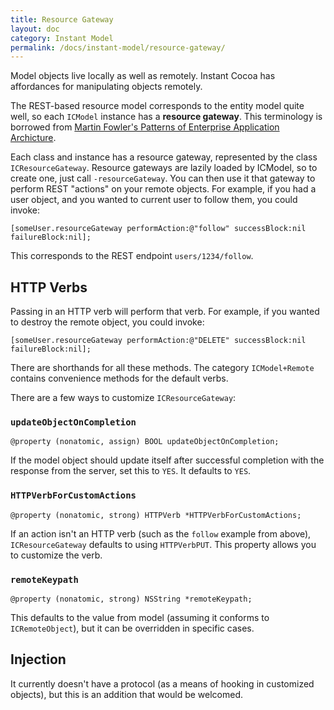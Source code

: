 ```yaml
---
title: Resource Gateway
layout: doc
category: Instant Model
permalink: /docs/instant-model/resource-gateway/
---
```


Model objects live locally as well as remotely. Instant Cocoa has affordances for manipulating objects remotely.

The REST-based resource model corresponds to the entity model quite well, so each `ICModel` instance has a **resource gateway**. This terminology is borrowed from [Martin Fowler's Patterns of Enterprise Application Archicture](http://martinfowler.com/books/eaa.html).

Each class and instance has a resource gateway, represented by the class `ICResourceGateway`. Resource gateways are lazily loaded by ICModel, so to create one, just call `-resourceGateway`. You can then use it that gateway to perform REST "actions" on your remote objects. For example, if you had a user object, and you wanted to current user to follow them, you could invoke:

	[someUser.resourceGateway performAction:@"follow" successBlock:nil failureBlock:nil];

This corresponds to the REST endpoint `users/1234/follow`.

## HTTP Verbs

Passing in an HTTP verb will perform that verb. For example, if you wanted to destroy the remote object, you could invoke:

	[someUser.resourceGateway performAction:@"DELETE" successBlock:nil failureBlock:nil];

There are shorthands for all these methods. The category `ICModel+Remote` contains convenience methods for the default verbs.

There are a few ways to customize `ICResourceGateway`:

### `updateObjectOnCompletion`

	@property (nonatomic, assign) BOOL updateObjectOnCompletion;

If the model object should update itself after successful completion with the response from the server, set this to `YES`. It defaults to `YES`.

### `HTTPVerbForCustomActions`

	@property (nonatomic, strong) HTTPVerb *HTTPVerbForCustomActions;

If an action isn't an HTTP verb (such as the `follow` example from above), `ICResourceGateway` defaults to using `HTTPVerbPUT`. This property allows you to customize the verb.

### `remoteKeypath`

	@property (nonatomic, strong) NSString *remoteKeypath;

This defaults to the value from model (assuming it conforms to `ICRemoteObject`), but it can be overridden in specific cases.

## Injection

It currently doesn't have a protocol (as a means of hooking in customized objects), but this is an addition that would be welcomed.